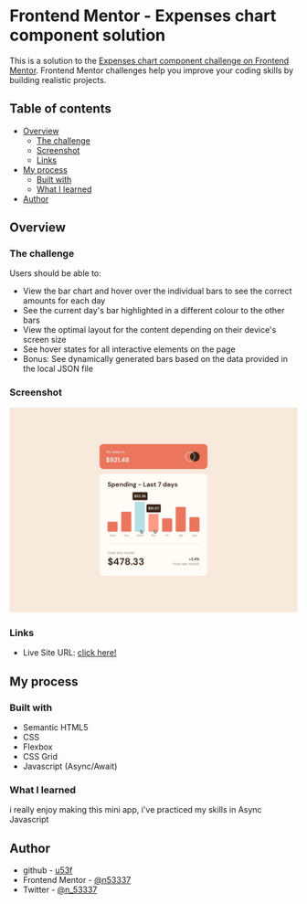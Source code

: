 # Frontend Mentor - Expenses chart component solution

This is a solution to the [Expenses chart component challenge on Frontend Mentor](https://www.frontendmentor.io/challenges/expenses-chart-component-e7yJBUdjwt). Frontend Mentor challenges help you improve your coding skills by building realistic projects.

## Table of contents

- [Overview](#overview)
  - [The challenge](#the-challenge)
  - [Screenshot](#screenshot)
  - [Links](#links)
- [My process](#my-process)
  - [Built with](#built-with)
  - [What I learned](#what-i-learned)
- [Author](#author)

## Overview

### The challenge

Users should be able to:

- View the bar chart and hover over the individual bars to see the correct amounts for each day
- See the current day's bar highlighted in a different colour to the other bars
- View the optimal layout for the content depending on their device's screen size
- See hover states for all interactive elements on the page
- Bonus: See dynamically generated bars based on the data provided in the local JSON file

### Screenshot

![](./screenshot.jpg)

### Links

- Live Site URL: [click here!](https://fem-chart.netlify.app/)

## My process

### Built with

- Semantic HTML5
- CSS
- Flexbox
- CSS Grid
- Javascript (Async/Await)

### What I learned

i really enjoy making this mini app, i've practiced my skills in Async Javascript

## Author

- github - [u53f](https://github.com/n53337)
- Frontend Mentor - [@n53337](https://www.frontendmentor.io/profile/n53337)
- Twitter - [@n_53337](https://twitter.com/n_53337)
